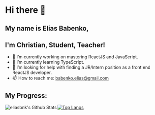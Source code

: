 # Hi there 👋

## My name is Elias Babenko,
## I'm Christian, Student, Teacher!

- 🔭 I’m currently working on mastering ReactJS and JavaScript.
- 🌱 I’m currently learning TypeScript.
- 🤔 I’m looking for help with finding a JR/Intern position as a front end ReactJS developer.
- 📫 How to reach me: <a href="mailto:babenko.elias@gmail.com" target="_blank" rel="noopener noreferrer">babenko.elias@gmail.com</a>

## My Progress:

<img align="left" alt="eliasbnk's Github Stats" src="https://github-readme-stats-eliasbnk.vercel.app/api?username=eliasbnk&theme=react&show_icons=true&hide_border=true&count_private=true"/>

[![Top Langs](https://github-readme-stats-eliasbnk.vercel.app/api/top-langs/?username=eliasbnk&theme=react&layout=compact&hide_border=true)](https://github.com/eliasbnk/github-readme-stats)




